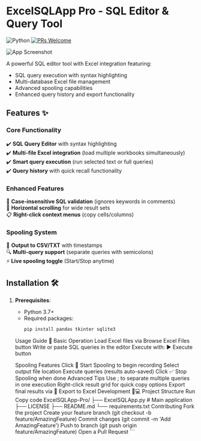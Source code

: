 # ExcelSQLApp Pro - SQL Editor & Query Tool

![Python](https://img.shields.io/badge/python-3.7+-blue.svg)
[![PRs Welcome](https://img.shields.io/badge/PRs-welcome-brightgreen.svg)](CONTRIBUTING.md)

![App Screenshot](screenshot.png) <!-- Add actual screenshot later -->

A powerful SQL editor tool with Excel integration featuring:
- SQL query execution with syntax highlighting
- Multi-database Excel file management
- Advanced spooling capabilities
- Enhanced query history and export functionality

## Features ✨

### Core Functionality
✔️ **SQL Query Editor** with syntax highlighting  
✔️ **Multi-file Excel integration** (load multiple workbooks simultaneously)  
✔️ **Smart query execution** (run selected text or full queries)  
✔️ **Query history** with quick recall functionality  

### Enhanced Features
🎯 **Case-insensitive SQL validation** (ignores keywords in comments)  
🚀 **Horizontal scrolling** for wide result sets  
📋 **Right-click context menus** (copy cells/columns)  

### Spooling System
📁 **Output to CSV/TXT** with timestamps  
🔍 **Multi-query support** (separate queries with semicolons)  
⚡ **Live spooling toggle** (Start/Stop anytime)  

## Installation 🛠️

1. **Prerequisites**:
   - Python 3.7+
   - Required packages:
     ```bash
     pip install pandas tkinter sqlite3

   Usage Guide 📖
         Basic Operation
         Load Excel files via Browse Excel Files button
         Write or paste SQL queries in the editor
   Execute with:
         ▶ Execute button

   Spooling Features
      Click 🔴 Start Spooling to begin recording
      Select output file location
      Execute queries (results auto-saved)
      Click ✅ Stop Spooling when done
   Advanced Tips
      Use ; to separate multiple queries in one execution
      Right-click result grid for quick copy options
      Export final results via 💾 Export to Excel
   Development 🧑💻
      Project Structure
         Run
         Copy code
         ExcelSQLApp-Pro/
         ├── ExcelSQLApp.py      # Main application
         ├── LICENSE
         ├── README.md
         └── requirements.txt
      Contributing
      Fork the project
      Create your feature branch (git checkout -b feature/AmazingFeature)
      Commit changes (git commit -m 'Add AmazingFeature')
      Push to branch (git push origin feature/AmazingFeature)
      Open a Pull Request
           ```
      
